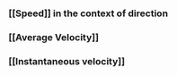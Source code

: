 ### [[Speed]] in the context of direction

### [[Average Velocity]]

### [[Instantaneous velocity]]
